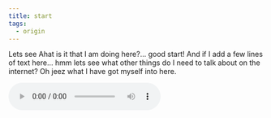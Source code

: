 ```yaml
---
title: start
tags:
  - origin
---
```


Lets see Ahat is it that I am doing here?... good start! And if I add a few lines of text here... hmm lets see what other things do I need to talk about on the internet? Oh jeez what I have got myself into here.




<audio class="mt-7  block mx-auto" controls src=""></audio>


<div id="demo">
<p id="image"> </p>
</div>
